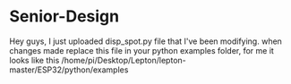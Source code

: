 # Senior-Design
Hey guys, I just uploaded disp_spot.py file that I've been modifying. 
when changes made replace this file in your python examples folder, for me it looks like this /home/pi/Desktop/Lepton/lepton-master/ESP32/python/examples 

